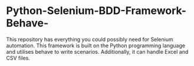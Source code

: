 # Python-Selenium-BDD-Framework-Behave-
This repository has everything you could possibly need for Selenium automation.
This framework is built on the Python programming language and utilises behave to write scenarios. 
Additionally, it can handle Excel and CSV files.
